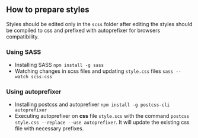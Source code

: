 ## How to prepare styles

Styles should be edited only in the ```scss``` folder after editing the styles should be compiled to css and prefixed with autoprefixer for browsers compatibility.

### Using SASS
* Installing SASS ```npm install -g sass```
* Watching changes in scss files and updating ```style.css``` files ```sass --watch scss:css```

### Using autoprefixer
* Installing postcss and autoprefixer ```npm install -g postcss-cli autoprefixer```
* Executing autoprefixer on **css** file ```style.scs``` with the command ```postcss style.css --replace --use autoprefixer```. It will update the existing css file with necessary prefixes.



